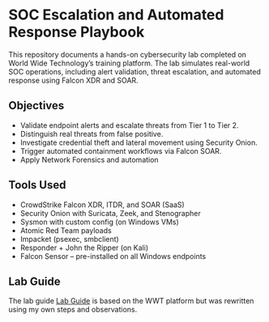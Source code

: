 # SOC Escalation and Automated Response Playbook

This repository documents a hands-on cybersecurity lab completed on World Wide Technology’s training platform. The lab simulates real-world SOC operations, including alert validation, threat escalation, and automated response using Falcon XDR and SOAR.

## Objectives
- Validate endpoint alerts and escalate threats from Tier 1 to Tier 2.
- Distinguish real threats from false positive.
- Investigate credential theft and lateral movement using Security Onion.
- Trigger automated containment workflows via Falcon SOAR.
- Apply Network Forensics and automation

## Tools Used
- CrowdStrike Falcon XDR, ITDR, and SOAR (SaaS)
- Security Onion with Suricata, Zeek, and Stenographer
- Sysmon with custom config (on Windows VMs)
- Atomic Red Team payloads
- Impacket (psexec, smbclient)
- Responder + John the Ripper (on Kali)
- Falcon Sensor – pre-installed on all Windows endpoints

## Lab Guide
The lab guide [Lab Guide](/SOC_Escalation_Automated_Response/Lab_Guide.md) is based on the WWT platform but was rewritten using my own steps and observations.
